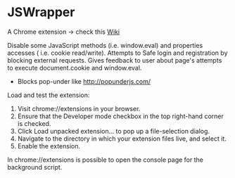 # JSWrapper
A Chrome extension -> check this <a href="https://github.com/elbae/JSWrapping/wiki">Wiki</a>

Disable some JavaScript methods (i.e. window.eval) and properties accesses ( i.e. cookie read/write). Attempts to Safe login and registration by blocking external requests. Gives feedback to user about page's attempts to execute document.cookie and window.eval.

* Blocks pop-under like http://popunderjs.com/

Load and test the extension:<br/>
1. Visit chrome://extensions in your browser. <br/>
2. Ensure that the Developer mode checkbox in the top right-hand corner is checked.<br/>
3. Click Load unpacked extension… to pop up a file-selection dialog. <br/>
4. Navigate to the directory in which your extension files live, and select it. <br/>
5. Enable the extension. <br/>

In chrome://extensions is possible to open the console page for the background script.


